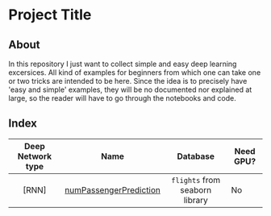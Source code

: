 # Project Title

## About <a name = "about"></a>

In this repository I just want to collect simple and easy deep learning excersices.
All kind of examples for beginners from which one can take one or two tricks are intended to be here.
Since the idea is to precisely have 'easy and simple' examples, they will be no documented nor explained at large, so the reader will have to go through the notebooks and code.


## Index

| Deep Network type 	| Name 	| Database 	| Need GPU? 	|
|:-:	|:-:	|:-:	|-	|
| [RNN] 	| [numPassengerPrediction](https://github.com/armhzjz/Deep_Excercises/tree/master/%5BRNN%5D%20-%20numPassengerPrediction) 	| `flights` from seaborn library 	| No 	|
